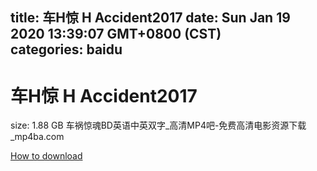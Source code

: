 
title: 车H惊 H Accident2017
date: Sun Jan 19 2020 13:39:07 GMT+0800 (CST)    
categories: baidu
---

# 车H惊 H Accident2017
size: 1.88 GB
 车祸惊魂BD英语中英双字_高清MP4吧-免费高清电影资源下载_mp4ba.com
 

[How to download](https://bpcam.bemobtrk.com/go/2ceec3aa-1ca2-46d6-b9ff-aaa5c184517c?jno=2342)